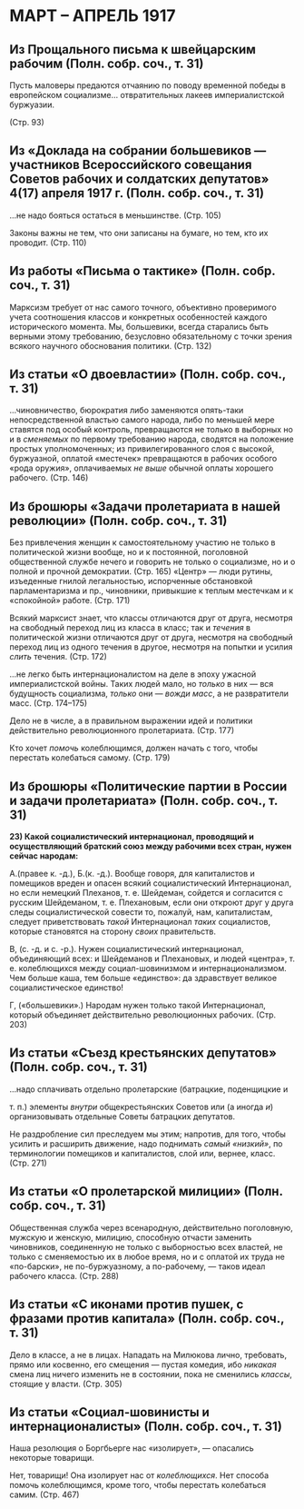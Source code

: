 # МАРТ – АПРЕЛЬ 1917

## Из Прощального письма к швейцарским рабочим (Полн. собр. соч., т. 31)

Пусть маловеры предаются отчаянию по поводу временной победы в европейском социализме… отвратительных лакеев империалистской буржуазии.

(Стр. 93)

## Из «Доклада на собрании большевиков — участников Всероссийского совещания Советов рабочих и солдатских депутатов» 4(17) апреля 1917 г. (Полн. собр. соч., т. 31)

…не надо бояться остаться в меньшинстве. (Стр. 105)

Законы важны не тем, что они записаны на бумаге, но тем, кто их проводит. (Стр. 110)

## Из работы **«Письма о тактике»** (Полн. собр. соч., т. 31)

Марксизм требует от нас самого точного, объективно проверимого учета соотношения классов и конкретных особенностей каждого исторического момента. Мы, большевики, всегда старались быть верными этому требованию, безусловно обязательному с точки зрения всякого научного обоснования политики. (Стр. 132)

## Из статьи **«О двоевластии»** (Полн. собр. соч., т. 31)

…чиновничество, бюрократия либо заменяются опять-таки непосредственной властью самого народа, либо по меньшей мере ставятся под особый контроль, превращаются не только в выборных но и в _сменяемых_ по первому требованию народа, сводятся на положение простых уполномоченных; из привилегированного слоя с высокой, буржуазной, оплатой «местечек» превращаются в рабочих особого «рода оружия», оплачиваемых _не выше_ обычной оплаты хорошего рабочего. (Стр. 146)

## Из брошюры «Задачи пролетариата в нашей революции» (Полн. собр. соч., т. 31)

Без привлечения женщин к самостоятельному участию не только в политической жизни вообще, но и к постоянной, поголовной общественной службе нечего и говорить не только о социализме, но и о полной и прочной демократии. (Стр. 165) «Центр» — люди рутины, изъеденные гнилой легальностью, испорченные обстановкой парламентаризма и пр., чиновники, привыкшие к теплым местечкам и к «спокойной» работе. (Стр. 171)

Всякий марксист знает, что классы отличаются друг от друга, несмотря на свободный переход лиц из класса в класс; так и _течения_ в политической жизни отличаются друг от друга, несмотря на свободный переход лиц из одного течения в другое, несмотря на попытки и усилия _слить_ течения. (Стр. 172)

…не легко быть интернационалистом на деле в эпоху ужасной империалистской войны. Таких людей мало, но _только_ в них — вся будущность социализма, _только_ они — _вожди масс_, а не развратители масс. (Стр. 174–175)

Дело не в числе, а в правильном выражении идей и политики действительно революционного пролетариата. (Стр. 177)

Кто хочет _помочь_ колеблющимся, должен начать с того, чтобы перестать колебаться самому. (Стр. 179)

## Из брошюры «Политические партии в России и задачи пролетариата» (Полн. собр. соч., т. 31)

**23) Какой социалистический интернационал, проводящий и осуществляющий братский союз между рабочими всех стран, нужен сейчас народам:**

А.(правее к. -д.), Б.(к. -д.). Вообще говоря, для капиталистов и помещиков вреден и опасен всякий социалистический Интернационал, но если немецкий Плеханов, т. е. Шейдеман, сойдется и согласится с русским Шейдеманом, т. е. Плехановым, если они откроют друг у друга следы социалистической совести то, пожалуй, нам, капиталистам, следует приветствовать _такой_ Интернационал _таких_ социалистов, которые становятся на сторону _своих_ правительств.

В, (с. -д. и с. -р.). Нужен социалистический интернационал, объединяющий всех: и Шейдеманов и Плехановых, и людей «центра», т. е. колеблющихся между социал-шовинизмом и интернационализмом. Чем больше каша, тем больше «единство»: да здравствует великое социалистическое единство!

Г, («большевики».) Народам нужен только такой Интернационал, который объединяет действительно революционных рабочих. (Стр. 203)

## Из статьи **«Съезд крестьянских депутатов»** (Полн. собр. соч., т. 31)

…надо сплачивать отдельно пролетарские (батрацкие, поденщицкие и

т. п.) элементы _внутри_ общекрестьянских Советов или (а иногда _и_) организовывать отдельные Советы батрацких депутатов.

Не раздробление сил преследуем мы этим; напротив, для того, чтобы усилить и расширить движение, надо поднимать _самый «низкий»_, по терминологии помещиков и капиталистов, слой или, вернее, класс. (Стр. 271)

## Из статьи **«О пролетарской милиции»** (Полн. собр. соч., т. 31)

Общественная служба через всенародную, действительно поголовную, мужскую и женскую, милицию, способную отчасти заменить чиновников, соединенную не только с выборностью всех властей, не только с сменяемостью их в любое время, но и с оплатой их труда не «по-барски», не по-буржуазному, а по-рабочему, — таков идеал рабочего класса. (Стр. 288)

## Из статьи «С иконами против пушек, с фразами против капитала» (Полн. собр. соч., т. 31)

Дело в классе, а не в лицах. Нападать на Милюкова лично, требовать, прямо или косвенно, его смещения — пустая комедия, ибо _никакая_ смена лиц ничего изменить не в состоянии, пока не сменились _классы_, стоящие у власти. (Стр. 305)

## Из статьи «Социал-шовинисты и интернационалисты» (Полн. собр. соч., т. 31)

Наша резолюция о Боргбьерге нас «изолирует», — опасались некоторые товарищи.

Нет, товарищи! Она изолирует нас от _колеблющихся_. Нет способа помочь колеблющимся, кроме того, чтобы перестать колебаться самим. (Стр. 467)